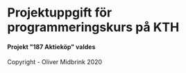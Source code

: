 # Projektuppgift för programmeringskurs på KTH

#### Projekt "187 Aktieköp" valdes

Copyright - Oliver Midbrink 2020
